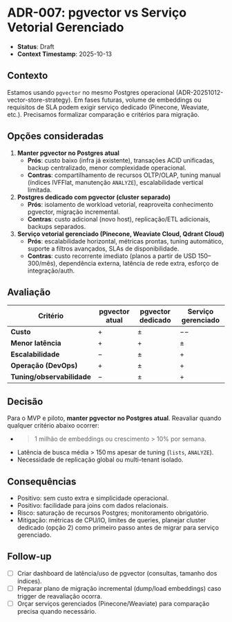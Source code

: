 # ADR-007: pgvector vs Serviço Vetorial Gerenciado

- **Status**: Draft
- **Context Timestamp**: 2025-10-13

## Contexto
Estamos usando `pgvector` no mesmo Postgres operacional (ADR-20251012-vector-store-strategy). Em fases futuras, volume de embeddings ou requisitos de SLA podem exigir serviço dedicado (Pinecone, Weaviate, etc.). Precisamos formalizar comparação e critérios para migração.

## Opções consideradas
1. **Manter pgvector no Postgres atual**
   - **Prós**: custo baixo (infra já existente), transações ACID unificadas, backup centralizado, menor complexidade operacional.
   - **Contras**: compartilhamento de recursos OLTP/OLAP, tuning manual (índices IVFFlat, manutenção `ANALYZE`), escalabilidade vertical limitada.
2. **Postgres dedicado com pgvector (cluster separado)**
   - **Prós**: isolamento de workload vetorial, reaproveita conhecimento pgvector, migração incremental.
   - **Contras**: custo adicional (novo host), replicação/ETL adicionais, backups separados.
3. **Serviço vetorial gerenciado (Pinecone, Weaviate Cloud, Qdrant Cloud)**
   - **Prós**: escalabilidade horizontal, métricas prontas, tuning automático, suporte a filtros avançados, SLAs de disponibilidade.
   - **Contras**: custo recorrente imediato (planos a partir de USD 150–300/mês), dependência externa, latência de rede extra, esforço de integração/auth.

## Avaliação
| Critério | pgvector atual | pgvector dedicado | Serviço gerenciado |
| --- | --- | --- | --- |
| **Custo** | + | ± | −− |
| **Menor latência** | + | + | ± |
| **Escalabilidade** | − | ± | + |
| **Operação (DevOps)** | + | ± | + |
| **Tuning/observabilidade** | − | ± | + |

## Decisão
Para o MVP e piloto, **manter pgvector no Postgres atual**. Reavaliar quando qualquer critério abaixo ocorrer:
- >1 milhão de embeddings ou crescimento > 10% por semana.
- Latência de busca média > 150 ms apesar de tuning (`lists`, `ANALYZE`).
- Necessidade de replicação global ou multi-tenant isolado.

## Consequências
- Positivo: sem custo extra e simplicidade operacional.
- Positivo: facilidade para joins com dados relacionais.
- Risco: saturação de recursos Postgres; monitoramento obrigatório.
- Mitigação: métricas de CPU/IO, limites de queries, planejar cluster dedicado (opção 2) como primeiro passo antes de migrar para serviço gerenciado.

## Follow-up
- [ ] Criar dashboard de latência/uso de pgvector (consultas, tamanho dos índices).
- [ ] Preparar plano de migração incremental (dump/load embeddings) caso trigger de reavaliação ocorra.
- [ ] Orçar serviços gerenciados (Pinecone/Weaviate) para comparação precisa quando necessário.
